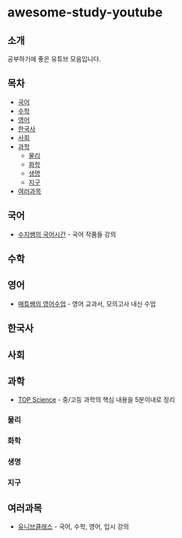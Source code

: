 # awesome-study-youtube

## 소개

공부하기에 좋은 유튜브 모음입니다.

## 목차

- [국어](#국어)
- [수학](#수학)
- [영어](#영어)
- [한국사](#한국사)
- [사회](#사회)
- [과학](#과학)
  - [물리](#물리)
  - [화학](#화학)
  - [생명](#생명)
  - [지구](#지구)
- [여러과목](#여러과목)

## 국어

- [수지쌤의 국어시간](https://www.youtube.com/channel/UC7c3wqWIeXk_2hAdK201WXg) - 국어 작품들 강의

## 수학

## 영어

- [매튜쌤의 영어수업](https://www.youtube.com/c/%EB%A7%A4%ED%8A%9C%EC%8C%A4%EC%9D%98%EC%98%81%EC%96%B4%EC%88%98%EC%97%85) - 영어 교과서, 모의고사 내신 수업

## 한국사

## 사회

## 과학

- [TOP Science](https://www.youtube.com/c/topsaful/) - 중/고등 과학의 핵심 내용을 5분이내로 정리

### 물리

### 화학

### 생명

### 지구

## 여러과목

- [유니브클래스](https://www.youtube.com/channel/UCSvQJiTYECOrw-AYOr4yzqA) - 국어, 수학, 영어, 입시 강의
